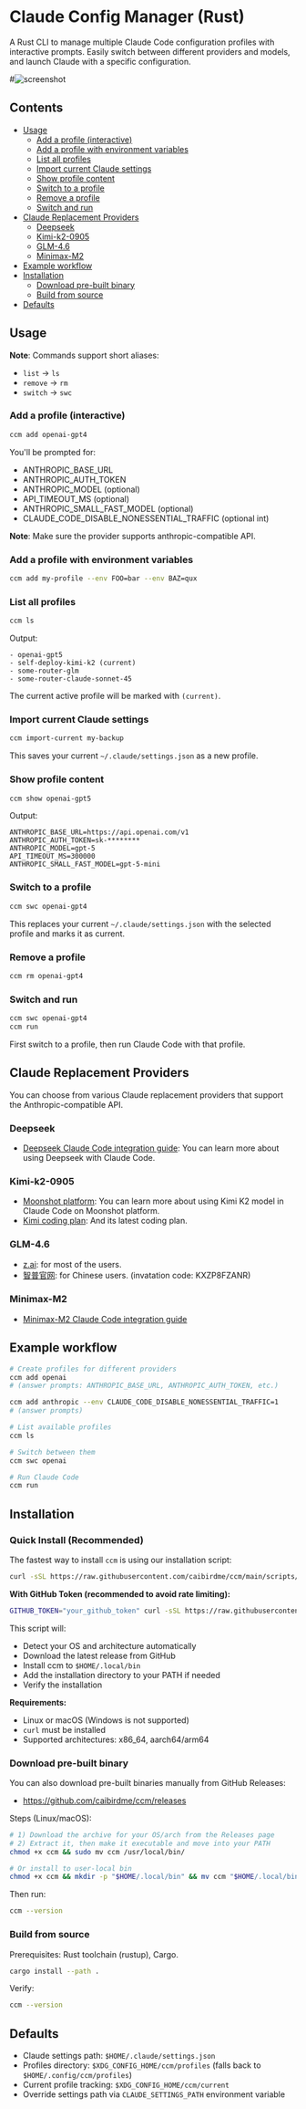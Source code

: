 # Claude Config Manager (Rust)

A Rust CLI to manage multiple Claude Code configuration profiles with interactive prompts. Easily switch between different providers and models, and launch Claude with a specific configuration.

#![screenshot](./images/show.gif)

<!-- TOC -->
## Contents

- [Usage](#usage)
	- [Add a profile (interactive)](#add-a-profile-interactive)
	- [Add a profile with environment variables](#add-a-profile-with-environment-variables)
	- [List all profiles](#list-all-profiles)
	- [Import current Claude settings](#import-current-claude-settings)
	- [Show profile content](#show-profile-content)
	- [Switch to a profile](#switch-to-a-profile)
	- [Remove a profile](#remove-a-profile)
	- [Switch and run](#switch-and-run)
- [Claude Replacement Providers](#claude-replacement-providers)
	- [Deepseek](#deepseek)
	- [Kimi-k2-0905](#kimi-k2-0905)
	- [GLM-4.6](#glm-46)
	- [Minimax-M2](#minimax-m2)
- [Example workflow](#example-workflow)
- [Installation](#installation)
	- [Download pre-built binary](#download-pre-built-binary)
	- [Build from source](#build-from-source)
- [Defaults](#defaults)
<!-- /TOC -->

## Usage

**Note**: Commands support short aliases:
- `list` → `ls`
- `remove` → `rm`
- `switch` → `swc`

### Add a profile (interactive)

```bash
ccm add openai-gpt4
```

You'll be prompted for:
- ANTHROPIC_BASE_URL
- ANTHROPIC_AUTH_TOKEN
- ANTHROPIC_MODEL (optional)
- API_TIMEOUT_MS (optional)
- ANTHROPIC_SMALL_FAST_MODEL (optional)
- CLAUDE_CODE_DISABLE_NONESSENTIAL_TRAFFIC (optional int)

**Note**: Make sure the provider supports anthropic-compatible API.

### Add a profile with environment variables

```bash
ccm add my-profile --env FOO=bar --env BAZ=qux
```

### List all profiles

```bash
ccm ls
```

Output:
```
- openai-gpt5
- self-deploy-kimi-k2 (current)
- some-router-glm
- some-router-claude-sonnet-45
```

The current active profile will be marked with `(current)`.

### Import current Claude settings

```bash
ccm import-current my-backup
```

This saves your current `~/.claude/settings.json` as a new profile.

### Show profile content

```bash
ccm show openai-gpt5
```

Output:
```
ANTHROPIC_BASE_URL=https://api.openai.com/v1
ANTHROPIC_AUTH_TOKEN=sk-********
ANTHROPIC_MODEL=gpt-5
API_TIMEOUT_MS=300000
ANTHROPIC_SMALL_FAST_MODEL=gpt-5-mini
```

### Switch to a profile

```bash
ccm swc openai-gpt4
```

This replaces your current `~/.claude/settings.json` with the selected profile and marks it as current.

### Remove a profile

```bash
ccm rm openai-gpt4
```

### Switch and run

```bash
ccm swc openai-gpt4
ccm run
```

First switch to a profile, then run Claude Code with that profile.


## Claude Replacement Providers

You can choose from various Claude replacement providers that support the Anthropic-compatible API.

### Deepseek

- [Deepseek Claude Code integration guide](https://api-docs.deepseek.com/guides/anthropic_api): You can learn more about using Deepseek with Claude Code.

### Kimi-k2-0905

- [Moonshot platform](https://platform.moonshot.ai/docs/guide/agent-support#using-kimi-k2-model-in-claude-code): You can learn more about using Kimi K2 model in Claude Code on Moonshot platform.
- [Kimi coding plan](https://www.kimi.com/coding/docs/): And its latest coding plan.

### GLM-4.6

- [z.ai](https://docs.z.ai/devpack/tool/claude): for most of the users.
- [智普官网](https://docs.bigmodel.cn/cn/coding-plan/tool/claude#%E6%AD%A5%E9%AA%A4%E4%BA%8C%EF%BC%9A%E9%85%8D%E7%BD%AE-glm-coding-plan): for Chinese users. (invatation code: KXZP8FZANR)

### Minimax-M2

- [Minimax-M2 Claude Code integration guide](https://platform.minimaxi.com/docs/guides/text-ai-coding-tools#%E5%9C%A8-claude-code-%E4%B8%AD%E4%BD%BF%E7%94%A8-minimax-m2%EF%BC%88%E6%8E%A8%E8%8D%90%EF%BC%89)


## Example workflow

```bash
# Create profiles for different providers
ccm add openai
# (answer prompts: ANTHROPIC_BASE_URL, ANTHROPIC_AUTH_TOKEN, etc.)

ccm add anthropic --env CLAUDE_CODE_DISABLE_NONESSENTIAL_TRAFFIC=1
# (answer prompts)

# List available profiles
ccm ls

# Switch between them
ccm swc openai

# Run Claude Code
ccm run
```

## Installation

### Quick Install (Recommended)

The fastest way to install `ccm` is using our installation script:

```bash
curl -sSL https://raw.githubusercontent.com/caibirdme/ccm/main/scripts/install.sh | bash
```

**With GitHub Token (recommended to avoid rate limiting):**
```bash
GITHUB_TOKEN="your_github_token" curl -sSL https://raw.githubusercontent.com/caibirdme/ccm/main/scripts/install.sh | bash
```

This script will:
- Detect your OS and architecture automatically
- Download the latest release from GitHub
- Install ccm to `$HOME/.local/bin`
- Add the installation directory to your PATH if needed
- Verify the installation

**Requirements:**
- Linux or macOS (Windows is not supported)
- `curl` must be installed
- Supported architectures: x86_64, aarch64/arm64

### Download pre-built binary

You can also download pre-built binaries manually from GitHub Releases:

- https://github.com/caibirdme/ccm/releases

Steps (Linux/macOS):

```bash
# 1) Download the archive for your OS/arch from the Releases page
# 2) Extract it, then make it executable and move into your PATH
chmod +x ccm && sudo mv ccm /usr/local/bin/

# Or install to user-local bin
chmod +x ccm && mkdir -p "$HOME/.local/bin" && mv ccm "$HOME/.local/bin/"
```

Then run:

```bash
ccm --version
```

### Build from source

Prerequisites: Rust toolchain (rustup), Cargo.

```bash
cargo install --path .
```

Verify:

```bash
ccm --version
```



## Defaults

- Claude settings path: `$HOME/.claude/settings.json`
- Profiles directory: `$XDG_CONFIG_HOME/ccm/profiles` (falls back to `$HOME/.config/ccm/profiles`)
- Current profile tracking: `$XDG_CONFIG_HOME/ccm/current`
- Override settings path via `CLAUDE_SETTINGS_PATH` environment variable
